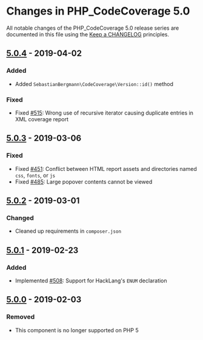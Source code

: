 # Changes in PHP_CodeCoverage 5.0

All notable changes of the PHP_CodeCoverage 5.0 release series are documented in this file using the [Keep a CHANGELOG](http://keepachangelog.com/) principles.

## [5.0.4] - 2019-04-02

### Added

* Added `SebastianBergmann\CodeCoverage\Version::id()` method

### Fixed

* Fixed [#515](https://github.com/sebastianbergmann/php-code-coverage/pull/515): Wrong use of recursive iterator causing duplicate entries in XML coverage report

## [5.0.3] - 2019-03-06

### Fixed

* Fixed [#451](https://github.com/sebastianbergmann/php-code-coverage/pull/451): Conflict between HTML report assets and directories named `css`, `fonts`, or `js`
* Fixed [#485](https://github.com/sebastianbergmann/php-code-coverage/issues/485): Large popover contents cannot be viewed

## [5.0.2] - 2019-03-01

### Changed

* Cleaned up requirements in `composer.json`

## [5.0.1] - 2019-02-23

### Added

* Implemented [#508](https://github.com/sebastianbergmann/php-code-coverage/pull/508): Support for HackLang's `ENUM` declaration

## [5.0.0] - 2019-02-03

### Removed

* This component is no longer supported on PHP 5

[5.0.4]: https://github.com/sebastianbergmann/php-code-coverage/compare/5.0.3...5.0.4
[5.0.3]: https://github.com/sebastianbergmann/php-code-coverage/compare/5.0.2...5.0.3
[5.0.2]: https://github.com/sebastianbergmann/php-code-coverage/compare/5.0.1...5.0.2
[5.0.1]: https://github.com/sebastianbergmann/php-code-coverage/compare/5.0.0...5.0.1
[5.0.0]: https://github.com/sebastianbergmann/php-code-coverage/compare/4.0...5.0.0

